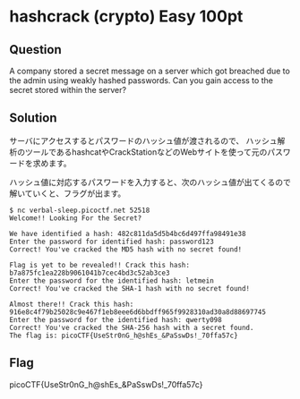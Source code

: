 # hashcrack (crypto) Easy 100pt

## Question
A company stored a secret message on a server which got breached due to the admin using weakly hashed passwords. Can you gain access to the secret stored within the server?

## Solution

サーバにアクセスするとパスワードのハッシュ値が渡されるので、
ハッシュ解析のツールであるhashcatやCrackStationなどのWebサイトを使って元のパスワードを求めます。

ハッシュ値に対応するパスワードを入力すると、次のハッシュ値が出てくるので解いていくと、フラグが出ます。

```shell
$ nc verbal-sleep.picoctf.net 52518
Welcome!! Looking For the Secret?

We have identified a hash: 482c811da5d5b4bc6d497ffa98491e38
Enter the password for identified hash: password123
Correct! You've cracked the MD5 hash with no secret found!

Flag is yet to be revealed!! Crack this hash: b7a875fc1ea228b9061041b7cec4bd3c52ab3ce3
Enter the password for the identified hash: letmein
Correct! You've cracked the SHA-1 hash with no secret found!

Almost there!! Crack this hash: 916e8c4f79b25028c9e467f1eb8eee6d6bbdff965f9928310ad30a8d88697745
Enter the password for the identified hash: qwerty098
Correct! You've cracked the SHA-256 hash with a secret found.
The flag is: picoCTF{UseStr0nG_h@shEs_&PaSswDs!_70ffa57c}
```

## Flag
picoCTF{UseStr0nG_h@shEs_&PaSswDs!_70ffa57c}